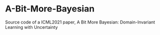 # A-Bit-More-Bayesian
Source code of a ICML2021 paper,  A Bit More Bayesian: Domain-Invariant Learning with Uncertainty
